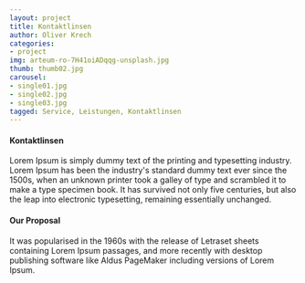 ```yaml
---
layout: project
title: Kontaktlinsen
author: Oliver Krech
categories:
- project
img: arteum-ro-7H41oiADqqg-unsplash.jpg
thumb: thumb02.jpg
carousel:
- single01.jpg
- single02.jpg
- single03.jpg
tagged: Service, Leistungen, Kontaktlinsen
---
```

#### Kontaktlinsen

Lorem Ipsum is simply dummy text of the printing and typesetting industry. Lorem Ipsum has been the industry's standard dummy text ever since the 1500s, when an unknown printer took a galley of type and scrambled it to make a type specimen book. It has survived not only five centuries, but also the leap into electronic typesetting, remaining essentially unchanged.

#### Our Proposal

It was popularised in the 1960s with the release of Letraset sheets containing Lorem Ipsum passages, and more recently with desktop publishing software like Aldus PageMaker including versions of Lorem Ipsum.
